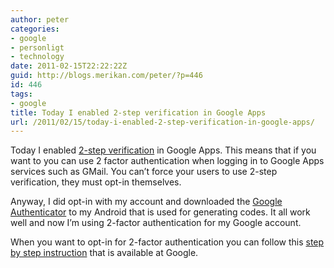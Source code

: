 ```yaml
---
author: peter
categories:
- google
- personligt
- technology
date: 2011-02-15T22:22:22Z
guid: http://blogs.merikan.com/peter/?p=446
id: 446
tags:
- google
title: Today I enabled 2-step verification in Google Apps
url: /2011/02/15/today-i-enabled-2-step-verification-in-google-apps/
---
```


Today I enabled [2-step verification](http://www.google.com/support/a/bin/answer.py?answer=175197&hl=en) in Google Apps. This means that if you want to you can use 2 factor authentication when logging in to Google Apps services such as GMail. You can&#8217;t force your users to use 2-step verification, they must opt-in themselves.

Anyway, I did opt-in with my account and downloaded the [Google Authenticator](https://market.android.com/details?id=com.google.android.apps.authenticator) to my Android that is used for generating codes. It all work well and now I&#8217;m using 2-factor authentication for my Google account.

When you want to opt-in for 2-factor authentication you can follow this [step by step instruction](http://www.google.com/support/accounts/bin/static.py?page=guide.cs&guide=1056283&topic=1056284) that is available at Google.